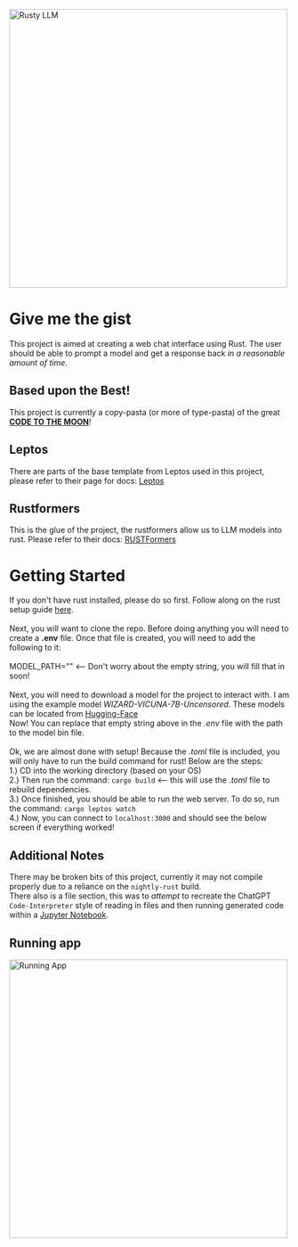<picture>
  <img height="500" width="500" src="https://github.com/JSH5000/RUSTY_LLM/assets/39937127/de2ce28a-8408-4ebc-9615-1a4fec2103a1" alt="Rusty LLM" />
</picture>

# Give me the gist
This project is aimed at creating a web chat interface using Rust. The user should be able to prompt a model and get a response back *in a reasonable amount of time*.

## Based upon the Best!
This project is currently a copy-pasta (or more of type-pasta) of the great [**CODE TO THE MOON**](https://www.youtube.com/watch?v=vAjle3c9Xqc&t=2184s)!

## Leptos
There are parts of the base template from Leptos used in this project, please refer to their page for docs: [Leptos](https://github.com/leptos-rs/leptos)

## Rustformers
This is the glue of the project, the rustformers allow us to LLM models into rust. Please refer to their docs: [RUSTFormers](https://github.com/rustformers)

# Getting Started
If you don't have rust installed, please do so first. Follow along on the rust setup guide [here](https://www.rust-lang.org/tools/install).
<br/>
<br/>
Next, you will want to clone the repo. Before doing anything you will need to create a **.env** file. Once that file is created, you will need to add the following to it:
<br/>
<br/>
MODEL_PATH="" <-- Don't worry about the empty string, you will fill that in soon!
<br/>
<br/>
Next, you will need to download a model for the project to interact with. I am using the example model *WIZARD-VICUNA-7B-Uncensored*. These models can be located from [Hugging-Face](https://huggingface.co/TheBloke/Wizard-Vicuna-7B-Uncensored-GGML/tree/main)
<br/>
Now! You can replace that empty string above in the *.env* file with the path to the model bin file.
<br/>
<br/>
Ok, we are almost done with setup! Because the *.toml* file is included, you will only have to run the build command for rust! Below are the steps:
<br/>
1.) CD into the working directory (based on your OS)
<br/>
2.) Then run the command: `cargo build` <-- this will use the *.toml* file to rebuild dependencies.
<br/>
3.) Once finished, you should be able to run the web server. To do so, run the command: `cargo leptos watch`
<br/>
4.) Now, you can connect to `localhost:3000` and should see the below screen if everything worked!

## Additional Notes
There may be broken bits of this project, currently it may not compile properly due to a reliance on the `nightly-rust` build. 
<br/>
There also is a file section, this was to *attempt* to recreate the ChatGPT `Code-Interpreter` style of reading in files and then running generated code within a [Jupyter Notebook](https://datacrayon.com/data-analysis-with-rust-notebooks/setup-anaconda-jupyter-and-rust/).
## Running app
<picture>
  <img height="500" width="500" src="https://github.com/JSH5000/RUSTY_LLM/assets/39937127/2abd1af0-718f-4703-bdaa-86b7bc4d077b" alt="Running App" />
</picture>

